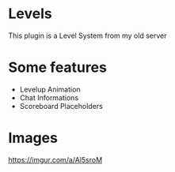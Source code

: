 # Levels
This plugin is a Level System from my old server

# Some features
  - Levelup Animation
  - Chat Informations
  - Scoreboard Placeholders
# Images
https://imgur.com/a/Al5sroM

